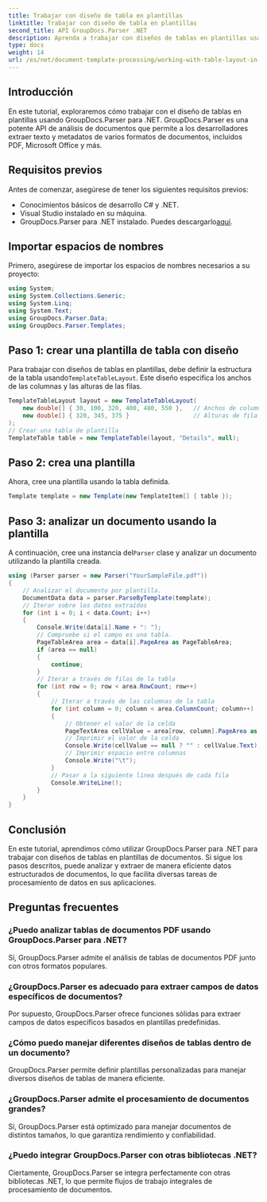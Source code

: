 ```yaml
---
title: Trabajar con diseño de tabla en plantillas
linktitle: Trabajar con diseño de tabla en plantillas
second_title: API GroupDocs.Parser .NET
description: Aprenda a trabajar con diseños de tablas en plantillas usando GroupDocs.Parser para .NET. Extraiga datos estructurados de manera eficiente de los documentos.
type: docs
weight: 14
url: /es/net/document-template-processing/working-with-table-layout-in-templates/
---
```

## Introducción
En este tutorial, exploraremos cómo trabajar con el diseño de tablas en plantillas usando GroupDocs.Parser para .NET. GroupDocs.Parser es una potente API de análisis de documentos que permite a los desarrolladores extraer texto y metadatos de varios formatos de documentos, incluidos PDF, Microsoft Office y más.
## Requisitos previos
Antes de comenzar, asegúrese de tener los siguientes requisitos previos:
- Conocimientos básicos de desarrollo C# y .NET.
- Visual Studio instalado en su máquina.
-  GroupDocs.Parser para .NET instalado. Puedes descargarlo[aquí](https://releases.groupdocs.com/parser/net/).

## Importar espacios de nombres
Primero, asegúrese de importar los espacios de nombres necesarios a su proyecto:
```csharp
using System;
using System.Collections.Generic;
using System.Linq;
using System.Text;
using GroupDocs.Parser.Data;
using GroupDocs.Parser.Templates;
```
## Paso 1: crear una plantilla de tabla con diseño
Para trabajar con diseños de tablas en plantillas, debe definir la estructura de la tabla usando`TemplateTableLayout`. Este diseño especifica los anchos de las columnas y las alturas de las filas.
```csharp
TemplateTableLayout layout = new TemplateTableLayout(
    new double[] { 30, 100, 320, 400, 480, 550 },   // Anchos de columna
    new double[] { 320, 345, 375 }                  // Alturas de fila
);
// Crear una tabla de plantilla
TemplateTable table = new TemplateTable(layout, "Details", null);
```
## Paso 2: crea una plantilla
Ahora, cree una plantilla usando la tabla definida.
```csharp
Template template = new Template(new TemplateItem[] { table });
```
## Paso 3: analizar un documento usando la plantilla
 A continuación, cree una instancia del`Parser` clase y analizar un documento utilizando la plantilla creada.
```csharp
using (Parser parser = new Parser("YourSampleFile.pdf"))
{
    // Analizar el documento por plantilla.
    DocumentData data = parser.ParseByTemplate(template);
    // Iterar sobre los datos extraídos
    for (int i = 0; i < data.Count; i++)
    {
        Console.Write(data[i].Name + ": ");
        // Compruebe si el campo es una tabla.
        PageTableArea area = data[i].PageArea as PageTableArea;
        if (area == null)
        {
            continue;
        }
        // Iterar a través de filas de la tabla
        for (int row = 0; row < area.RowCount; row++)
        {
            // Iterar a través de las columnas de la tabla
            for (int column = 0; column < area.ColumnCount; column++)
            {
                // Obtener el valor de la celda
                PageTextArea cellValue = area[row, column].PageArea as PageTextArea;
                // Imprimir el valor de la celda
                Console.Write(cellValue == null ? "" : cellValue.Text);
                // Imprimir espacio entre columnas
                Console.Write("\t");
            }
            // Pasar a la siguiente línea después de cada fila
            Console.WriteLine();
        }
    }
}
```

## Conclusión
En este tutorial, aprendimos cómo utilizar GroupDocs.Parser para .NET para trabajar con diseños de tablas en plantillas de documentos. Si sigue los pasos descritos, puede analizar y extraer de manera eficiente datos estructurados de documentos, lo que facilita diversas tareas de procesamiento de datos en sus aplicaciones.

## Preguntas frecuentes
### ¿Puedo analizar tablas de documentos PDF usando GroupDocs.Parser para .NET?
Sí, GroupDocs.Parser admite el análisis de tablas de documentos PDF junto con otros formatos populares.
### ¿GroupDocs.Parser es adecuado para extraer campos de datos específicos de documentos?
Por supuesto, GroupDocs.Parser ofrece funciones sólidas para extraer campos de datos específicos basados en plantillas predefinidas.
### ¿Cómo puedo manejar diferentes diseños de tablas dentro de un documento?
GroupDocs.Parser permite definir plantillas personalizadas para manejar diversos diseños de tablas de manera eficiente.
### ¿GroupDocs.Parser admite el procesamiento de documentos grandes?
Sí, GroupDocs.Parser está optimizado para manejar documentos de distintos tamaños, lo que garantiza rendimiento y confiabilidad.
### ¿Puedo integrar GroupDocs.Parser con otras bibliotecas .NET?
Ciertamente, GroupDocs.Parser se integra perfectamente con otras bibliotecas .NET, lo que permite flujos de trabajo integrales de procesamiento de documentos.